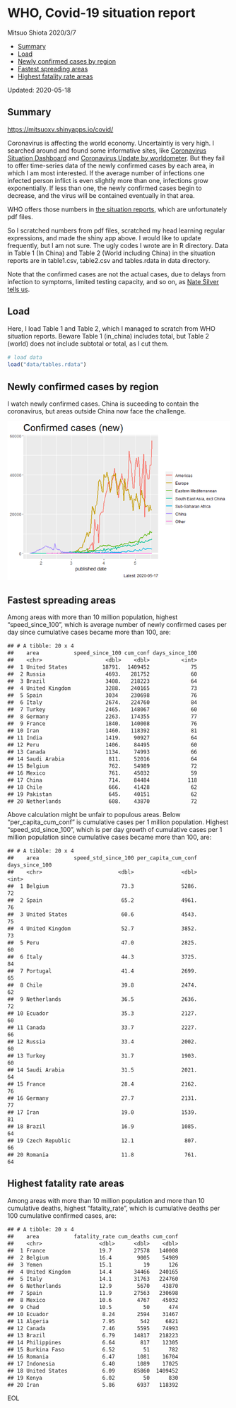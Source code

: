 WHO, Covid-19 situation report
================
Mitsuo Shiota
2020/3/7

  - [Summary](#summary)
  - [Load](#load)
  - [Newly confirmed cases by region](#newly-confirmed-cases-by-region)
  - [Fastest spreading areas](#fastest-spreading-areas)
  - [Highest fatality rate areas](#highest-fatality-rate-areas)

Updated: 2020-05-18

## Summary

<https://mitsuoxv.shinyapps.io/covid/>

Coronavirus is affecting the world economy. Uncertaintiy is very high. I
searched around and found some informative sites, like [Coronavirus
Situation
Dashboard](https://who.maps.arcgis.com/apps/opsdashboard/index.html#/c88e37cfc43b4ed3baf977d77e4a0667)
and [Coronavirus Update by
worldometer](https://www.worldometers.info/coronavirus/). But they fail
to offer time-series data of the newly confirmed cases by each area, in
which I am most interested. If the average number of infections one
infected person inflict is even slightly more than one, infections grow
exponentially. If less than one, the newly confirmed cases begin to
decrease, and the virus will be contained eventually in that area.

WHO offers those numbers in [the situation
reports](https://www.who.int/emergencies/diseases/novel-coronavirus-2019/situation-reports/),
which are unfortunately pdf files.

So I scratched numbers from pdf files, scratched my head learning
regular expressions, and made the shiny app above. I would like to
update frequently, but I am not sure. The ugly codes I wrote are in R
directory. Data in Table 1 (In China) and Table 2 (World including
China) in the situation reports are in table1.csv, table2.csv and
tables.rdata in data directory.

Note that the confirmed cases are not the actual cases, due to delays
from infection to symptoms, limited testing capacity, and so on, as
[Nate Silver tells
us](https://fivethirtyeight.com/features/coronavirus-case-counts-are-meaningless/).

## Load

Here, I load Table 1 and Table 2, which I managed to scratch from WHO
situation reports. Beware Table 1 (in\_china) includes total, but Table
2 (world) does not include subtotal or total, as I cut them.

``` r
# load data
load("data/tables.rdata")
```

## Newly confirmed cases by region

I watch newly confirmed cases. China is suceeding to contain the
coronavirus, but areas outside China now face the challenge.

![](README_files/figure-gfm/chart-1.png)<!-- -->

## Fastest spreading areas

Among areas with more than 10 million population, highest
“speed\_since\_100”, which is average number of newly confirmed cases
per day since cumulative cases became more than 100, are:

    ## # A tibble: 20 x 4
    ##    area           speed_since_100 cum_conf days_since_100
    ##    <chr>                    <dbl>    <dbl>          <int>
    ##  1 United States           18791.  1409452             75
    ##  2 Russia                   4693.   281752             60
    ##  3 Brazil                   3408.   218223             64
    ##  4 United Kingdom           3288.   240165             73
    ##  5 Spain                    3034    230698             76
    ##  6 Italy                    2674.   224760             84
    ##  7 Turkey                   2465.   148067             60
    ##  8 Germany                  2263.   174355             77
    ##  9 France                   1840.   140008             76
    ## 10 Iran                     1460.   118392             81
    ## 11 India                    1419.    90927             64
    ## 12 Peru                     1406.    84495             60
    ## 13 Canada                   1134.    74993             66
    ## 14 Saudi Arabia              811.    52016             64
    ## 15 Belgium                   762.    54989             72
    ## 16 Mexico                    761.    45032             59
    ## 17 China                     714.    84484            118
    ## 18 Chile                     666.    41428             62
    ## 19 Pakistan                  645.    40151             62
    ## 20 Netherlands               608.    43870             72

Above calculation might be unfair to populous areas. Below
“per\_capita\_cum\_conf” is cumulative cases per 1 million population.
Highest “speed\_std\_since\_100”, which is per day growth of cumulative
cases per 1 million population since cumulative cases became more than
100, are:

    ## # A tibble: 20 x 4
    ##    area           speed_std_since_100 per_capita_cum_conf days_since_100
    ##    <chr>                        <dbl>               <dbl>          <int>
    ##  1 Belgium                       73.3               5286.             72
    ##  2 Spain                         65.2               4961.             76
    ##  3 United States                 60.6               4543.             75
    ##  4 United Kingdom                52.7               3852.             73
    ##  5 Peru                          47.0               2825.             60
    ##  6 Italy                         44.3               3725.             84
    ##  7 Portugal                      41.4               2699.             65
    ##  8 Chile                         39.8               2474.             62
    ##  9 Netherlands                   36.5               2636.             72
    ## 10 Ecuador                       35.3               2127.             60
    ## 11 Canada                        33.7               2227.             66
    ## 12 Russia                        33.4               2002.             60
    ## 13 Turkey                        31.7               1903.             60
    ## 14 Saudi Arabia                  31.5               2021.             64
    ## 15 France                        28.4               2162.             76
    ## 16 Germany                       27.7               2131.             77
    ## 17 Iran                          19.0               1539.             81
    ## 18 Brazil                        16.9               1085.             64
    ## 19 Czech Republic                12.1                807.             66
    ## 20 Romania                       11.8                761.             64

## Highest fatality rate areas

Among areas with more than 10 million population and more than 10
cumulative deaths, highest “fatality\_rate”, which is cumulative deaths
per 100 cumulative confirmed cases, are:

    ## # A tibble: 20 x 4
    ##    area           fatality_rate cum_deaths cum_conf
    ##    <chr>                  <dbl>      <dbl>    <dbl>
    ##  1 France                 19.7       27578   140008
    ##  2 Belgium                16.4        9005    54989
    ##  3 Yemen                  15.1          19      126
    ##  4 United Kingdom         14.4       34466   240165
    ##  5 Italy                  14.1       31763   224760
    ##  6 Netherlands            12.9        5670    43870
    ##  7 Spain                  11.9       27563   230698
    ##  8 Mexico                 10.6        4767    45032
    ##  9 Chad                   10.5          50      474
    ## 10 Ecuador                 8.24       2594    31467
    ## 11 Algeria                 7.95        542     6821
    ## 12 Canada                  7.46       5595    74993
    ## 13 Brazil                  6.79      14817   218223
    ## 14 Philippines             6.64        817    12305
    ## 15 Burkina Faso            6.52         51      782
    ## 16 Romania                 6.47       1081    16704
    ## 17 Indonesia               6.40       1089    17025
    ## 18 United States           6.09      85860  1409452
    ## 19 Kenya                   6.02         50      830
    ## 20 Iran                    5.86       6937   118392

EOL
